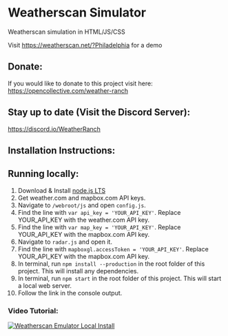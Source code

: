 # Weatherscan Simulator
Weatherscan simulation in HTML/JS/CSS

Visit https://weatherscan.net/?Philadelphia for a demo

## Donate:
If you would like to donate to this project visit here:
https://opencollective.com/weather-ranch 

## Stay up to date (Visit the Discord Server):
https://discord.io/WeatherRanch
## Installation Instructions:

## Running locally:
1. Download & Install [node.js LTS](https://nodejs.org/en/)
2. Get weather.com and mapbox.com API keys.
3. Navigate to `/webroot/js` and open `config.js`.
4. Find the line with `var api_key = 'YOUR_API_KEY'`. Replace YOUR_API_KEY with the weather.com API key.
5. Find the line with `var map_key = 'YOUR_API_KEY'`. Replace YOUR_API_KEY with the mapbox.com API key.
6. Navigate to `radar.js` and open it.
7. Find the line with `mapboxgl.accessToken = 'YOUR_API_KEY'`. Replace YOUR_API_KEY with the mapbox.com API key.
8. In terminal, run `npm install --production` in the root folder of this project. This will install any dependencies.
9. In terminal, run `npm start` in the root folder of this project. This will start a local web server.
10. Follow the link in the console output.
### Video Tutorial:
[![Weatherscan Emulator Local Install](https://img.youtube.com/vi/2oDdpsCEWOU/maxresdefault.jpg)](https://www.youtube.com/watch?v=2oDdpsCEWOU)
